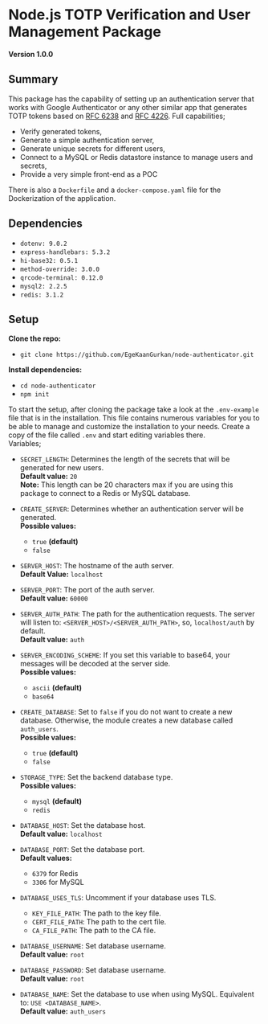 # Node.js TOTP Verification and User Management Package
**Version 1.0.0**

## Summary

This package has the capability of setting up an authentication server that works with Google Authenticator or any other
similar app that generates TOTP tokens based on [RFC 6238](https://datatracker.ietf.org/doc/html/rfc6238) and 
[RFC 4226](https://datatracker.ietf.org/doc/html/rfc4226). Full capabilities;
  * Verify generated tokens,
  * Generate a simple authentication server,
  * Generate unique secrets for different users,
  * Connect to a MySQL or Redis datastore instance to manage users and secrets,
  * Provide a very simple front-end as a POC

There is also a `Dockerfile` and a `docker-compose.yaml` file for the Dockerization of the application.

## Dependencies
  * `dotenv: 9.0.2`
  * `express-handlebars: 5.3.2`
  * `hi-base32: 0.5.1`
  * `method-override: 3.0.0`
  * `qrcode-terminal: 0.12.0`
  * `mysql2: 2.2.5`
  * `redis: 3.1.2`
    
## Setup

**Clone the repo:** 
  * `git clone https://github.com/EgeKaanGurkan/node-authenticator.git`

**Install dependencies:**
  * `cd node-authenticator`
  * `npm init`

To start the setup, after cloning the package take a look at the `.env-example` file that is in the installation.
This file contains numerous variables for you to be able to manage and customize the installation to your needs. Create a copy
of the file called `.env` and start editing variables there.\
Variables;

* `SECRET_LENGTH`: Determines the length of the secrets that will be generated for new users.\
  **Default value:** `20` \
  **Note:** This length can be 20 characters max if you are using this package to connect to a Redis or MySQL database.
  

* `CREATE_SERVER`: Determines whether an authentication server will be generated.\
  **Possible values:**
    * `true` **(default)**
    * `false`
    

* `SERVER_HOST`: The hostname of the auth server.\
  **Default Value:** `localhost`
  

* `SERVER_PORT`: The port of the auth server.\
  **Default value:** `60000`
  

* `SERVER_AUTH_PATH`: The path for the authentication requests. The server will listen to: 
  `<SERVER_HOST>/<SERVER_AUTH_PATH>`, so, `localhost/auth` by default. \
  **Default value:** `auth`
  

* `SERVER_ENCODING_SCHEME`: If you set this variable to base64, your messages will be decoded at the server side. \
  **Possible values:**
    * `ascii` **(default)**
    * `base64` 
    

* `CREATE_DATABASE`: Set to `false` if you do not want to create a new database. Otherwise, the module creates a new database called `auth_users`. \
  **Possible values:**
    * `true` **(default)**
    * `false` 
    

* `STORAGE_TYPE`: Set the backend database type. \
  **Possible values:**
    * `mysql` **(default)**
    * `redis`
    

* `DATABASE_HOST`: Set the database host. \
  **Default value:** `localhost`
  

* `DATABASE_PORT`: Set the database port.\
  **Default values:** 
  * `6379` for Redis
  * `3306` for MySQL  
    

* `DATABASE_USES_TLS`: Uncomment if your database uses TLS.
    * `KEY_FILE_PATH`: The path to the key file.
    * `CERT_FILE_PATH`: The path to the cert file.
    * `CA_FILE_PATH`: The path to the CA file.


* `DATABASE_USERNAME`: Set database username.\
    **Default value:** `root`


* `DATABASE_PASSWORD`: Set database username.\
  **Default value:** `root`
  

* `DATABASE_NAME`: Set the database to use when using MySQL. Equivalent to: `USE <DATABASE_NAME>`.\
  **Default value:** `auth_users`